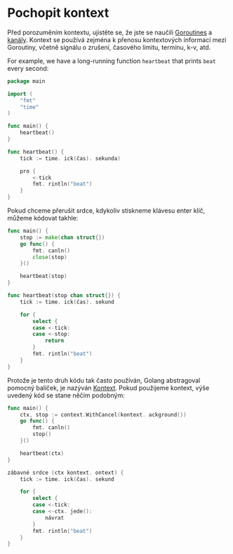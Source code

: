 # Pochopit kontext

Před porozuměním kontextu, ujistěte se, že jste se naučili [Goroutines](https://tour.golang.org/concurrency/1) a [kanály](https://tour.golang.org/concurrency/2). Kontext se používá zejména k přenosu kontextových informací mezi Goroutiny, včetně signálu o zrušení, časového limitu, termínu, k-v, atd.

For example, we have a long-running function `heartbeat` that prints `beat` every second:

```go
package main

import (
    "fmt"
    "time"
)

func main() {
    heartbeat()
}

func heartbeat() {
    tick := time. ick(čas). sekunda)

    pro {
        <-tick
        fmt. rintln("beat")
    }
}
```

Pokud chceme přerušit srdce, kdykoliv stiskneme klávesu enter klíč, můžeme kódovat takhle:

```go
func main() {
    stop := make(chan struct{})
    go func() {
        fmt. canln()
        close(stop)
    }()

    heartbeat(stop)
}

func heartbeat(stop chan struct{}) {
    tick := time. ick(čas). sekund

    for {
        select {
        case <-tick:
        case <-stop:
            return
        }
        fmt. rintln("beat")
    }
}
```

Protože je tento druh kódu tak často používán, Golang abstragoval pomocný balíček, je nazýván [Kontext](https://golang.org/pkg/context/). Pokud použijeme kontext, výše uvedený kód se stane něčím podobným:

```go
func main() {
    ctx, stop := context.WithCancel(kontext. ackground())
    go func() {
        fmt. canln()
        stop()
    }()

    heartbeat(ctx)
}

zábavné srdce (ctx kontext. ontext) {
    tick := time. ick(čas). sekund

    for {
        select {
        case <-tick:
        case <-ctx. jede():
            návrat
        }
        fmt. rintln("beat")
    }
}
```
